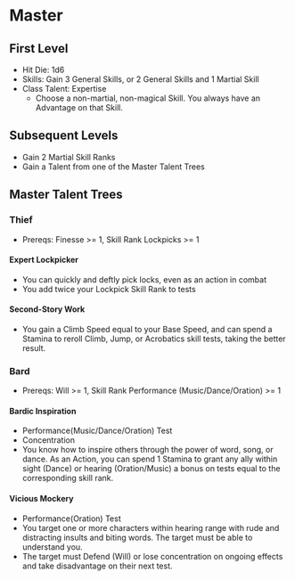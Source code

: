 # Master

## First Level

* Hit Die: 1d6
* Skills: Gain 3 General Skills, or 2 General Skills and 1 Martial Skill
* Class Talent: Expertise
	* Choose a non-martial, non-magical Skill. You always have an Advantage on that Skill.

## Subsequent Levels

* Gain 2 Martial Skill Ranks
* Gain a Talent from one of the Master Talent Trees

## Master Talent Trees

### Thief

* Prereqs: Finesse >= 1, Skill Rank Lockpicks >= 1

#### Expert Lockpicker

* You can quickly and deftly pick locks, even as an action in combat
* You add twice your Lockpick Skill Rank to tests

#### Second-Story Work

* You gain a Climb Speed equal to your Base Speed, and can spend a Stamina to reroll Climb, Jump, or Acrobatics skill tests, taking the better result.

### Bard

* Prereqs: Will >= 1, Skill Rank Performance (Music/Dance/Oration) >= 1

#### Bardic Inspiration

* Performance(Music/Dance/Oration) Test
* Concentration
* You know how to inspire others through the power of word, song, or dance. As an Action, you can spend 1 Stamina to grant any ally within sight (Dance) or hearing (Oration/Music) a bonus on tests equal to the corresponding skill rank.

#### Vicious Mockery

* Performance(Oration) Test
* You target one or more characters within hearing range with rude and distracting insults and biting words. The target must be able to understand you.
* The target must Defend (Will) or lose concentration on ongoing effects and take disadvantage on their next test.
